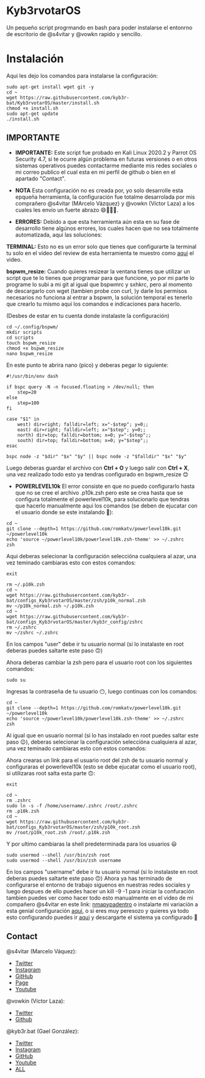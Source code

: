 # Kyb3rvotarOS

Un pequeño script progrmando en bash para poder instalarse el entonrno de escritorio de @s4vitar y @vowkn rapido y sencillo.


<h1>Instalación</h1>
 Aqui les dejo los comandos para instalarse la configuración:

```
sudo apt-get install wget git -y
cd ~
wget https://raw.githubusercontent.com/kyb3r-bat/Kyb3rvotarOS/master/install.sh
chmod +x install.sh
sudo apt-get update
./install.sh
```

<h2>IMPORTANTE</h2>

- **IMPORTANTE:** Este script fue probado en Kali Linux 2020.2 y Parrot OS Security 4.7, si te ocurre algún problema en futuras versiones o en otros sistemas operativos puedes contactarme mediante mis redes sociales o mi correo publico el cual esta en mi perfil de github o bien en el apartado "Contact".


- **NOTA** Esta configuración no es creada por, yo solo desarrolle esta epqueña herramienta, la configuración fue totalme desarrolada por mis comprañero @s4vitar (MArcelo Vázquez) y @vowkn (Víctor Laza) a los cuales les envio un fuerte abrazo 😄👨🏻‍💻.


- **ERRORES:** Debido a que esta herramienta aún esta en su fase de desarrollo tiene algúnos errores, los cuales hacen que no sea totalmente automatizada, aqui las soluciones:

**TERMINAL:** Esto no es un error solo que tienes que configurarte la terminal tu solo en el video del review de esta herramienta te muestro como [aqui]() el video.

**bspwm_resize:** Cuando quieres resizear la ventana tienes que utilizar un script que te lo tienes que programar para que funcione, yo por mi parte lo programe lo subi a mi git al igual que bspwmrc y sxhkrc, pero al momento de descargarlo con wget (tambien probe con curl, )y darle los permisos necesarios no funciona al entrar a bspwm, la solución temporal es tenerlo que crearlo tu mismo aqui los comandos e indicaciones para hacerlo.

(Desbes de estar en tu cuenta donde instalaste la configuración)

```
cd ~/.config/bspwm/
mkdir scripts
cd scripts
touch bspwm_resize
chmod +x bspwm_resize
nano bspwm_resize
```

En este punto te abrira nano (pico) y deberas pegar lo siguiente:

```
#!/usr/bin/env dash

if bspc query -N -n focused.floating > /dev/null; then
	step=20
else
	step=100
fi

case "$1" in
	west) dir=right; falldir=left; x="-$step"; y=0;;
	east) dir=right; falldir=left; x="$step"; y=0;;
	north) dir=top; falldir=bottom; x=0; y="-$step";;
	south) dir=top; falldir=bottom; x=0; y="$step";;
esac

bspc node -z "$dir" "$x" "$y" || bspc node -z "$falldir" "$x" "$y"
```

Luego deberas guardar el archivo con **Ctrl + O** y luego salir con **Ctrl + X**, una vez realizado todo esto ya tendras configurado en bspwm_resize 😊

- **POWERLEVEL10k** El error consiste en que no puedo configurarlo hasta que no se cree el archivo .p10k.zsh pero este se crea hasta que se configura totalmente el powerlevel10k, para solucionarlo que tendras que hacerlo manualmente aqui los comandos (se deben de ejucatar con el usuario donde se este instalando 🙂):

```
cd ~
git clone --depth=1 https://github.com/romkatv/powerlevel10k.git ~/powerlevel10k
echo 'source ~/powerlevel10k/powerlevel10k.zsh-theme' >> ~/.zshrc
zsh
```

Aqui deberas selecionar la configuración seleccióna cualquiera al azar, una vez teminado cambiaras esto con estos comandos:

```
exit
```

```
rm ~/.p10k.zsh
cd ~
wget https://raw.githubusercontent.com/kyb3r-bat/configs_Kyb3rvotarOS/master/zsh/p10k_normal.zsh
mv ~/p10k_normal.zsh ~/.p10k.zsh
cd ~
wget https://raw.githubusercontent.com/kyb3r-bat/configs_Kyb3rvotarOS/master/kyb3r_config/zshrc
rm ~/.zshrc
mv ~/zshrc ~/.zshrc
```

En los campos "user" debe ir tu usuario normal (si lo instalaste en root deberas puedes saltarte este paso 🙃)


Ahora deberas cambiar la zsh pero para el usuario root con los siguientes comandos:

```
sudo su
```

Ingresas la contraseña de tu usuario 😶, luego continuas con los comandos:

```
cd ~
git clone --depth=1 https://github.com/romkatv/powerlevel10k.git ~/powerlevel10k
echo 'source ~/powerlevel10k/powerlevel10k.zsh-theme' >> ~/.zshrc
zsh
```
Al igual que en usuario normal (si lo has instalado en root puedes saltar este paso 😉), deberas selecionar la configuración seleccióna cualquiera al azar, una vez teminado cambiaras esto con estos comandos:

Ahora crearas un link para el usuario root del zsh de tu usuario normal y configuraras el powerlevel10k (esto se debe ejucatar como el usuario root), si utilizaras root salta esta parte 🙃:

```
exit
```

```
cd ~
rm .zshrc
sudo ln -s -f /home/username/.zshrc /root/.zshrc
rm .p10k.zsh
cd ~
wget https://raw.githubusercontent.com/kyb3r-bat/configs_Kyb3rvotarOS/master/zsh/p10k_root.zsh
mv /root/p10k_root.zsh /root/.p10k.zsh
```

Y por ultimo cambiaras la shell predeterminada para los usuarios 😃

```
sudo usermod --shell /usr/bin/zsh root
sudo usermod --shell /usr/bin/zsh username
```

En los campos "username" debe ir tu usuario normal (si lo instalaste en root deberas puedes saltarte este paso 🙃)
Ahora ya has terminado de configurarse el entorno de trabajo siguenos en nuestras redes sociales y luego despues de ello puedes hacer un kill -9 -1 para iniciar la confuración tambien puedes ver como hacer todo esto manualmente en el video de mi compañero @s4vitar en este link:  [nmapypadentro](https://www.youtube.com/watch?v=MF4qRSedmEs&t=7848s) o instalarte mi variación a esta genial configuración [aqui](https://github.com/kyb3r-bat/configs_Kyb3rvotarOS/blob/master/kyb3r_config/Install.md), o si eres muy peresozo y quieres ya todo esto configurando puedes ir [aqui](https://github.com/kyb3r-bat/Kyb3rvotarOS/releases) y descargarte el sistema ya configurado 🤩


## Contact

@s4vitar (Marcelo Váquez):

- [Twitter](https://twitter.com/S4vitar)
- [Instagram](https://www.instagram.com/s4vitarx/)
- [GitHub](https://www.github.com/s4vitar)
- [Page](https://s4vitar.github.io)
- [Youtube](https://www.youtube.com/channel/UCNHWpNqiM8yOQcHXtsluD7Q)

@vowkin (Víctor Laza):

- [Twitter](https://twitter.com/by_orux)
- [Github](https://github.com/vowkn)

@kyb3r.bat (Gael González):

- [Twitter](https://twitter.com/kyb3r_bat)
- [Instagram](https://www.instagram.com/kyb3r_bat/)
- [GitHub](https://www.github.com/kyb3r-bat)
- [Youtube](https://www.youtube.com/channel/UC9DHO7qi_-bLPquT0MLyyxQ)
- [ALL](https://allmylinks.com/kyb3r-bat)
<!--- [Page](https://byt3.exe.github.com)-->
